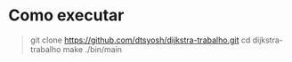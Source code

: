 # Como executar

> git clone https://github.com/dtsyosh/dijkstra-trabalho.git
> cd dijkstra-trabalho
> make
> ./bin/main


